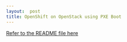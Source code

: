 ```yaml
---
layout:  post
title: OpenShift on OpenStack using PXE Boot
---
```


[Refer to the README file here](https://github.com/adetalhouet/ocp-pxe)